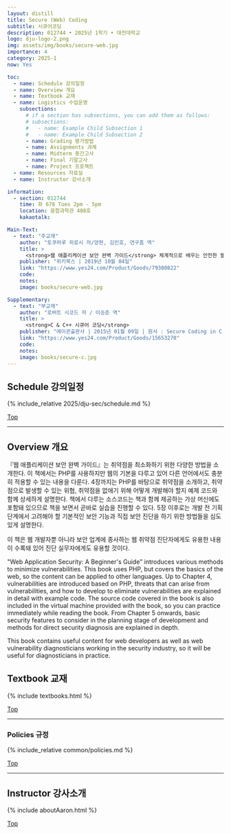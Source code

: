 ```yaml
---
layout: distill
title: Secure (Web) Coding
subtitle: 시큐어코딩
description: 012744 • 2025년 1학기 • 대전대학교
logo: dju-logo-2.png
img: assets/img/books/secure-web.jpg
importance: 4
category: 2025-1
now: Yes

toc:
  - name: Schedule 강의일정
  - name: Overview 개요
  - name: Textbook 교재
  - name: Logistics 수업운영
    subsections:
      # if a section has subsections, you can add them as follows:
      # subsections:
      #   - name: Example Child Subsection 1
      #   - name: Example Child Subsection 2
      - name: Grading 평가방법
      - name: Assignments 과제
      - name: Midterm 중간고사
      - name: Final 기말고사
      - name: Project 프로젝트
  - name: Resources 자료실
  - name: Instructor 강사소개

information:
  - section: 012744
    time: 화 678 Tues 2pm - 5pm
    location: 융합과학관 408호
    kakaotalk:

Main-Text:
  - text: "주교재"
    author: "토쿠마루 히로시 저/양현, 김민호, 연구흠 역"
    title: >
      <strong>웹 애플리케이션 보안 완벽 가이드</strong> 체계적으로 배우는 안전한 웹 애플리케이션 제작 기법
    publisher: "위키북스 | 2019년 10월 04일"
    link: "https://www.yes24.com/Product/Goods/79380822"
    code:
    notes:
    image: books/secure-web.jpg

Supplementary:
  - text: "부교재"
    author: "로버트 시코드 저 / 이승준 역"
    title: >
      <strong>C & C++ 시큐어 코딩</strong>
    publisher: "에이콘출판사 | 2015년 01월 09일 | 원서 : Secure Coding in C and C++"
    link: "https://www.yes24.com/Product/Goods/15653270"
    code:
    notes:
    image: books/secure-c.jpg
---
```


## Schedule 강의일정

{% include_relative 2025/dju-sec/schedule.md %}

<a class="btncv" href="#">Top</a>

---

## Overview 개요

『웹 애플리케이션 보안 완벽 가이드』는 취약점을 최소화하기 위한 다양한 방법을 소개한다. 이 책에서는 PHP를 사용하지만 웹의 기본을 다루고 있어 다른 언어에서도 충분히 적용할 수 있는 내용을 다룬다. 4장까지는 PHP를 바탕으로 취약점을 소개하고, 취약점으로 발생할 수 있는 위협, 취약점을 없애기 위해 어떻게 개발해야 할지 예제 코드와 함께 상세하게 설명한다. 책에서 다루는 소스코드는 책과 함께 제공하는 가상 머신에도 포함돼 있으므로 책을 보면서 곧바로 실습을 진행할 수 있다. 5장 이후로는 개발 전 기획 단계에서 고려해야 할 기본적인 보안 기능과 직접 보안 진단을 하기 위한 방법들을 심도 있게 설명한다.

이 책은 웹 개발자뿐 아니라 보안 업계에 종사하는 웹 취약점 진단자에게도 유용한 내용이 수록돼 있어 진단 실무자에게도 유용할 것이다.

"Web Application Security: A Beginner's Guide" introduces various methods to minimize vulnerabilities. This book uses PHP, but covers the basics of the web, so the content can be applied to other languages. Up to Chapter 4, vulnerabilities are introduced based on PHP, threats that can arise from vulnerabilities, and how to develop to eliminate vulnerabilities are explained in detail with example code. The source code covered in the book is also included in the virtual machine provided with the book, so you can practice immediately while reading the book. From Chapter 5 onwards, basic security features to consider in the planning stage of development and methods for direct security diagnosis are explained in depth.

This book contains useful content for web developers as well as web vulnerability diagnosticians working in the security industry, so it will be useful for diagnosticians in practice.

## Textbook 교재

{% include textbooks.html %}

<a class="btncv" href="#">Top</a>

---

### Policies 규정

{% include_relative common/policies.md %}

<a class="btncv" href="#">Top</a>

---

## Instructor 강사소개

{% include aboutAaron.html %}

<a class="btncv" href="#">Top</a>
